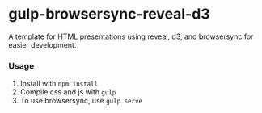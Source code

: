 # gulp-browsersync-reveal-d3

A template for HTML presentations using reveal, d3, and browsersync for easier development.

### Usage

1. Install with `npm install`
2. Compile css and js with `gulp`
3. To use browsersync, use `gulp serve`

